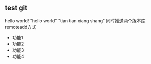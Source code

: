 ## test git

hello world!
"hello world" 
"tian tian xiang shang" 
同时推送两个版本库
remoteadd方式

- 功能1
- 功能2
- 功能3
- 功能4
